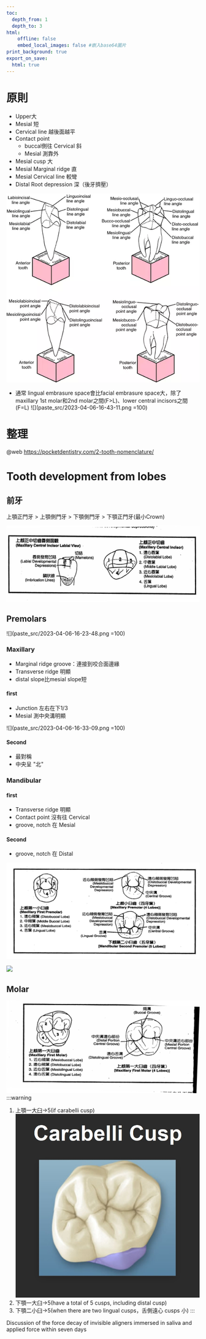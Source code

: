 ```yaml
---
toc:
  depth_from: 1
  depth_to: 3
html:
    offline: false
    embed_local_images: false #嵌入base64圖片
print_background: true
export_on_save:
  html: true
---
```

# 原則
- Upper大
- Mesial 短
- Cervical line 越後面越平
- Contact point 
  - buccal側往 Cervical 斜
  - Mesial 測靠外
- Mesial cusp 大
- Mesial Marginal ridge 直
- Mesial Cervical line 較彎
- Distal Root depression 深（後牙擠壓）

![](paste_src/2023-02-26-14-58-21.png)

- 通常
lingual embrasure space會比facial embrasure space大，除了maxillary 1st molar和2nd
molar之間(F>L)、lower central incisors之間(F=L)
![](paste_src/2023-04-06-16-43-11.png =100)
# 整理
@web https://pocketdentistry.com/2-tooth-nomenclature/



# Tooth development from lobes
## 前牙

上顎正門牙 > 上顎側門牙 > 下顎側門牙 > 下顎正門牙(最小Crown)

![](paste_src/2023-02-26-15-04-04.png)
## Premolars

![](paste_src/2023-04-06-16-23-48.png =100)

### Maxillary
- Marginal ridge groove：連接到咬合面邊緣
- Transverse ridge 明顯
- distal slope比mesial slope短
#### first
  - Junction 左右在下1/3 
  - Mesial 測中央溝明顯

![](paste_src/2023-04-06-16-33-09.png =100)
#### Second
  - 最對稱
  - 中央呈 "北"

### Mandibular
#### first
  - Transverse ridge 明顯
  - Contact point 沒有往 Cervical
  - groove, notch 在 Mesial

#### Second
- groove, notch 在 Distal



![](paste_src/2023-02-26-15-08-57.png)

![](paste_src/2023-03-15-10-52-51.png)
## Molar
![](paste_src/2023-02-26-15-25-23.png)
:::warning

1. 上顎一大臼→5(if carabelli cusp)
   ![](paste_src/2023-02-26-15-24-08.png)
2. 下顎一大臼→5(have a total of 5 cusps, including distal cusp)
3. 下顎二小臼→5(when there are two lingual cusps，舌側遠心 cusps 小)
:::


Discussion of the force decay of invisible aligners immersed in saliva and applied force within seven days
